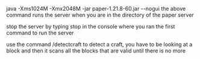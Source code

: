 java -Xms1024M -Xmx2048M -jar paper-1.21.8-60.jar --nogui 
the above command runs the server when you are in the directory of the paper server

stop the server by typing stop in the console where you ran the first command to run the server

use the command /detectcraft to detect a craft, you have to be looking at a block and then it scans all the blocks that are valid until there is no more
